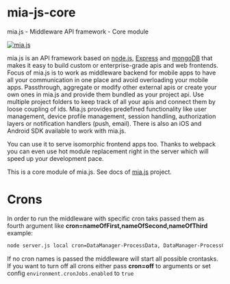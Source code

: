 # mia-js-core
mia.js - Middleware API framework - Core module

<a href="#"><img src="http://7factory.github.io/mia-js/images/miajs.png" title="mia.js"/></a>

mia.js is an API framework based on [node.js](http://nodejs.org), [Express](https://github.com/strongloop/express) and [mongoDB](https://www.mongodb.org/) that makes it easy to build custom or enterprise-grade apis and web frontends.
Focus of mia.js is to work as middleware backend for mobile apps to have all your communication in one place and avoid overloading your mobile apps.
Passthrough, aggregate or modify other external apis or create your own ones in mia.js and provide them bundled as your project api.
Use multiple project folders to keep track of all your apis and connect them by loose coupling of ids. Mia.js provides predefined functionality like user management, device profile management, session handling, authorization layers or notification handlers (push, email). There is also an iOS and Android SDK available to work with mia.js.

You can use it to serve isomorphic frontend apps too. Thanks to webpack you can even use hot module replacement right in the server which will speed up your development pace.

This is a core module of mia.js. See docs of [mia.js](https://github.com/7factory/mia-js) project.

# Crons

In order to run the middleware with specific cron taks passed them as fourth argument like **cron=nameOfFirst,nameOfSecond,nameOfThird**
example:

```bash
node server.js local cron=DataManager-ProcessData, DataManager-ProcessChange
```

If no cron names is passed the middleware will start all possible crontasks.
If you want to turn off all crons either pass **cron=off** to arguments or set config  `environment.cronJobs.enabled`  to `true`
